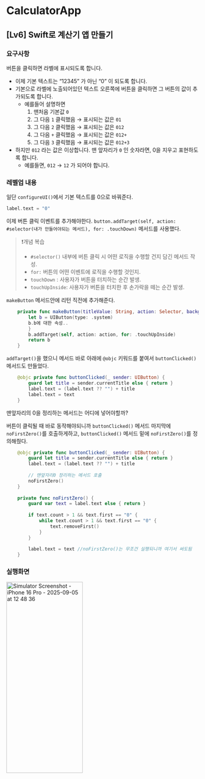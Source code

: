 # CalculatorApp
## [Lv6] Swift로 계산기 앱 만들기

### 요구사항

버튼을 클릭하면 라벨에 표시되도록 합니다.

- 이제 기본 텍스트는 “12345” 가 아닌 “0” 이 되도록 합니다.
- 기본으로 라벨에 노출되어있던 텍스트 오른쪽에 버튼을 클릭하면 그 버튼의 값이 추가되도록 합니다.
    - 예를들어 설명하면
        1. 맨처음 기본값 `0` 
        2. 그 다음 `1` 클릭했음 → 표시되는 값은 `01` 
        3. 그 다음 `2` 클릭했음 → 표시되는 값은 `012` 
        4. 그 다음 `+` 클릭했음 → 표시되는 값은 `012+` 
        5. 그 다음 `3` 클릭했음 → 표시되는 값은 `012+3` 
- 하지만 `012` 라는 값은 이상합니다. 맨 앞자리가 `0` 인 숫자라면, 0을 지우고 표현하도록 합니다.
    - 예를들면, `012` → `12` 가 되어야 합니다.
     
### 레벨업 내용

일단 ```configureUI()```에서 기본 텍스트를 0으로 바꿔준다.

```swift
label.text = "0" 
```

이제 버튼 클릭 이벤트를 추가해야한다.
```button.addTarget(self, action: #selector(내가 만들어야되는 메서드), for: .touchDown)``` 메서드를 사용했다.

> ❗️개념 복습
> - `#selector()` 내부에 버튼 클릭 시 어떤 로직을 수행할 건지 담긴 메서드 작성.
> - `for:` 버튼의 어떤 이벤트에 로직을 수행할 것인지.
> - `touchDown` : 사용자가 버튼을 터치하는 순간 발생.
> - `touchUpInside`: 사용자가 버튼을 터치한 후 손가락을 떼는 순간 발생.

```makeButton``` 메서드안에 리턴 직전에 추가해준다.

```swift
    private func makeButton(titleValue: String, action: Selector, backgroundColor: UIColor) -> UIButton {
        let b = UIButton(type: .system)
        b.b에 대한 속성..
        }
        b.addTarget(self, action: action, for: .touchUpInside)
        return b
    }
```

```addTarget()```을 했으니 메서드 바로 아래에 ```@objc``` 키워드를 붙여서 ```buttonClicked()``` 메서드도 만들었다. 

```swift
    @objc private func buttonClicked(_ sender: UIButton) {
        guard let title = sender.currentTitle else { return }
        label.text = (label.text ?? "") + title
        label.text = text
    }
```

맨앞자리의 0을 정리하는 메서드는 어디에 넣어야할까? 

버튼이 클릭될 때 바로 동작해야되니까 ```buttonClicked()``` 메서드 마지막에 ```noFirstZero()```를 호출하게하고, ```buttonClicked()``` 메서드 밑에 ```noFirstZero()```를 정의해줬다.

```swift
    @objc private func buttonClicked(_ sender: UIButton) {
        guard let title = sender.currentTitle else { return }
        label.text = (label.text ?? "") + title
        
        // 맨앞자리0 정리하는 메서드 호출
        noFirstZero()
    }
    
    private func noFirstZero() {
        guard var text = label.text else { return }
        
        if text.count > 1 && text.first == "0" {
            while text.count > 1 && text.first == "0" {
                text.removeFirst()
            }
        }
        
        label.text = text //noFirstZero()는 무조건 실행되니까 여기서 써도됨
    }
```

### 실행화면

<img width="200" height="500" alt="Simulator Screenshot - iPhone 16 Pro - 2025-09-05 at 12 48 36" src="https://github.com/user-attachments/assets/2cc17949-02cc-4f76-845c-f9b15d22474c" />
